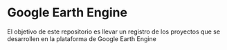 # Google Earth Engine


El objetivo de este repositorio es llevar un registro de los proyectos que se desarrollen en la plataforma de Google Earth Engine
